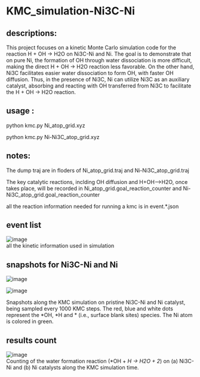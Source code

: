 # KMC_simulation-Ni3C-Ni
## descriptions:

This project focuses on a kinetic Monte Carlo simulation code for the reaction H + OH → H2O on Ni3C-Ni and Ni. The goal is to demonstrate that on pure Ni, the formation of OH through water dissociation is more difficult, making the direct H + OH → H2O reaction less favorable. On the other hand, Ni3C facilitates easier water dissociation to form OH, with faster OH diffusion. Thus, in the presence of Ni3C, Ni can utilize Ni3C as an auxiliary catalyst, absorbing and reacting with OH transferred from Ni3C to facilitate the H + OH → H2O reaction.

## usage : 

python kmc.py Ni_atop_grid.xyz

python kmc.py Ni-Ni3C_atop_grid.xyz

## notes:
The dump traj are in floders of Ni_atop_grid.traj and Ni-Ni3C_atop_grid.traj <br>

The key catalytic reactions, inclding OH diffusion and H+OH-->H2O, once takes place, will be recorded in Ni_atop_grid.goal_reaction_counter and Ni-Ni3C_atop_grid.goal_reaction_counter <br>

all the reaction information needed for running a kmc is in event.*.json

## event list
![image](https://github.com/user-attachments/assets/964143f5-f2cd-48d2-8d1a-159fc3904ce2)  <br>
all the kinetic information used in simulation

## snapshots for Ni3C-Ni and Ni
![image](https://github.com/user-attachments/assets/86e8bb6d-5fb9-40bd-9e5c-8ad09fc22a19)  <br>

![image](https://github.com/user-attachments/assets/35e5f579-12ae-4985-a6e1-eadf8d5d7a70) <br>

Snapshots along the KMC simulation on pristine Ni3C-Ni and Ni catalyst, being sampled every 1000 KMC steps. The red, blue and white dots represent the *OH, *H and * (i.e., surface blank sites) species. The Ni atom is colored in green.

## results count
![image](https://github.com/user-attachments/assets/6aa01a26-92ea-47c1-bc3f-5c7fa7c7a24e) <br>
Counting of the water formation reaction (*OH + *H → H2O + 2*) on (a) Ni3C-Ni and (b) Ni catalysts along the KMC simulation time.


